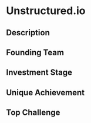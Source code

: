 # Unstructured.io
## Description
## Founding Team
## Investment Stage
## Unique Achievement
## Top Challenge
